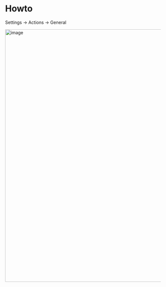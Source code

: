 # Howto

Settings -> Actions -> General

<img width="815" alt="image" src="https://user-images.githubusercontent.com/75337021/218214445-bcf48fe3-f154-40a1-848a-3c280a986a02.png">
